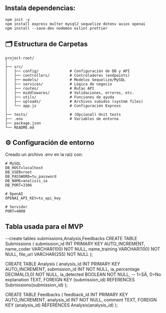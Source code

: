 ## Instala dependencias:

    npm init -y
    npm install express multer mysql2 sequelize dotenv axios openai
    npm install --save-dev nodemon eslint prettier

## 🗂️ Estructura de Carpetas

    project-root/
    │
    ├── src/
    │   ├── config/              # Configuración de DB y API
    │   ├── controllers/         # Controladores (endpoints)
    │   ├── models/              # Modelos Sequelize/MySQL
    │   ├── services/            # Lógica de negocio
    │   ├── routes/              # Rutas API
    │   ├── middlewares/         # Validaciones, errores, etc.
    │   ├── utils/               # Funciones de ayuda
    │   ├── uploads/             # Archivos subidos (system files)
    │   └── app.js               # Configuración Express
    │
    ├── tests/                   # (Opcional) Unit tests
    ├── .env                     # Variables de entorno
    ├── package.json
    └── README.md

## ⚙️ Configuración de entorno

Creado un archivo .env en la raíz con:

    # MySQL
    DB_HOST=localhost
    DB_USER=root
    DB_PASSWORD=tu_password
    DB_NAME=analisis_ia
    DB_PORT=3306

    # OpenAI
    OPENAI_API_KEY=tu_api_key

    # Servidor
    PORT=4000

## Tabla usada para el MVP

--create tables submissions,Analysis,Feedbacks
CREATE TABLE Submissions (
    submission_id INT PRIMARY KEY AUTO_INCREMENT,
    name_coder VARCHAR(100) NOT NULL,
    name_training VARCHAR(100) NOT NULL,
    file_url VARCHAR(255) NOT NULL
);

CREATE TABLE Analysis (
    analysis_id INT PRIMARY KEY AUTO_INCREMENT,
    submission_id INT NOT NULL,
    ia_percentage DECIMAL(3,0) NOT NULL,
    ia_detected BOOLEAN NOT NULL, -- 1=SÃ­, 0=No
    explanation TEXT,
    FOREIGN KEY (submission_id) REFERENCES Submissions(submission_id)
);

CREATE TABLE Feedbacks (
    feedback_id INT PRIMARY KEY AUTO_INCREMENT,
    analysis_id INT NOT NULL,
    comment TEXT,
    FOREIGN KEY (analysis_id) REFERENCES Analysis(analysis_id)
);